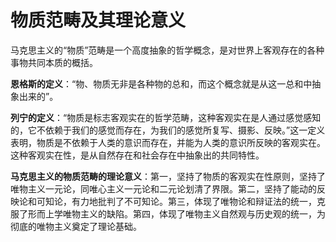 # 物质范畴及其理论意义

马克思主义的“物质”范畴是一个高度抽象的哲学概念，是对世界上客观存在的各种事物共同本质的概括。

**恩格斯的定义**：“物、物质无非是各种物的总和，而这个概念就是从这一总和中抽象出来的”。

**列宁的定义**：“物质是标志客观实在的哲学范畴，这种客观实在是人通过感觉感知的，它不依赖于我们的感觉而存在，为我们的感觉所复写、摄影、反映。”这一定义表明，物质是不依赖于人类的意识而存在，并能为人类的意识所反映的客观实在。这种客观实在性，是从自然存在和社会存在中抽象出的共同特性。

**马克思主义的物质范畴的理论意义**：第一，坚持了物质的客观实在性原则，坚持了唯物主义一元论，同唯心主义一元论和二元论划清了界限。第二，坚持了能动的反映论和可知论，有力地批判了不可知论。第三，体现了唯物论和辩证法的统一，克服了形而上学唯物主义的缺陷。第四，体现了唯物主义自然观与历史观的统一，为彻底的唯物主义奠定了理论基础。